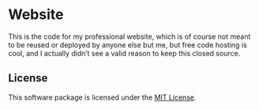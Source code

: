# Website

This is the code for my professional website, which is of course not meant to be
reused or deployed by anyone else but me, but free code hosting is cool, and I
actually didn’t see a valid reason to keep this closed source.

## License

This software package is licensed under the [MIT License](https://opensource.org/licenses/MIT).
